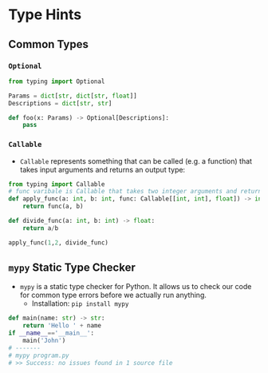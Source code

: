 # Type Hints
## Common Types
### `Optional`
```Python
from typing import Optional

Params = dict[str, dict[str, float]]
Descriptions = dict[str, str]

def foo(x: Params) -> Optional[Descriptions]:
    pass
```
### `Callable`
- `Callable` represents something that can be called (e.g. a function) that takes input arguments and returns an output type:
```Python
from typing import Callable
# func varibale is Callable that takes two integer arguments and returns an float
def apply_func(a: int, b: int, func: Callable[[int, int], float]) -> int:
    return func(a, b)

def divide_func(a: int, b: int) -> float:
    return a/b

apply_func(1,2, divide_func)
```
## `mypy` Static Type Checker
- `mypy` is a static type checker for Python. It allows us to check our code for common type errors before we actually run anything.
    - Installation: `pip install mypy`
```Python
def main(name: str) -> str:
    return 'Hello ' + name
if __name__=='__main__':
    main('John')
# -------
# mypy program.py
# >> Success: no issues found in 1 source file
```
